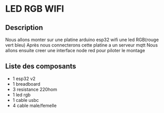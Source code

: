 # LED RGB WIFI

## Description
Nous allons monter sur une platine arduino esp32 wifi une led RGB(rouge vert bleu)
Après nous connecterons cette platine a un serveur mqtt
Nous allons ensuite creer une interface node red pour piloter le montage

## Liste des composants

  + 1 esp32 v2
  + 1 breadboard
  + 3 resistance 220hom
  + 1 led rgb
  + 1 cable usbc
  + 4 cable male/femelle
  
##  
